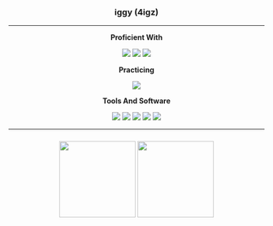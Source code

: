 <h3 align="center" width="100%">
	iggy (4igz)
</h3>
<p align="center" width="100%">

---

<p align="center" width="100%">
	<b>Proficient With</b>
<p/>

<p align="center" width="100%">
	<img src="https://skillicons.dev/icons?i=ts"/>
	<img src="https://skillicons.dev/icons?i=lua"/>
	<img src="https://skillicons.dev/icons?i=react"/>
<p/>

<p align="center" width="100%">
	<b>Practicing</b>
<p/>
<p align="center" width="100%">
<img src="https://skillicons.dev/icons?i=cpp"/>
<p/>

<p align="center" width="100%">
	<b>Tools And Software</b>
<p/>
<p align="center" width="100%">
<img src="https://skillicons.dev/icons?i=npm"/> 
<img src="https://skillicons.dev/icons?i=firebase"/> 
<img src="https://skillicons.dev/icons?i=git"/> 
<img src="https://skillicons.dev/icons?i=nodejs"/> 
<img src="https://skillicons.dev/icons?i=vscode"/> 
<p/>


---
<h3 align="center" width="100%">
<p align="center" width="100%">
	<img margin="auto" height=150 align="center" src="https://github-readme-stats.vercel.app/api?username=4igz&show_icons=true&theme=github_dark_dimmed&layout=compact"/>
	<img align="center" height=150 src="https://github-readme-stats.vercel.app/api/top-langs/?username=4igz&layout=compact&theme=github_dark_dimmed"/>
<p/>

